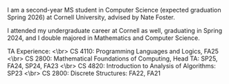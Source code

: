 I am a second-year MS student in Computer Science (expected graduation Spring 2026) at Cornell University, advised by Nate Foster.

I attended my undergraduate career at Cornell as well, graduating in Spring 2024, and I double majored in Mathematics and Computer Science.

TA Experience:
<\br> CS 4110: Programming Languages and Logics, FA25
<\br> CS 2800: Mathematical Foundations of Computing, Head TA: SP25, FA24, SP24, FA23
<\br> CS 4820: Introduction to Analysis of Algorithms: SP23
<\br> CS 2800: Discrete Structures: FA22, FA21
